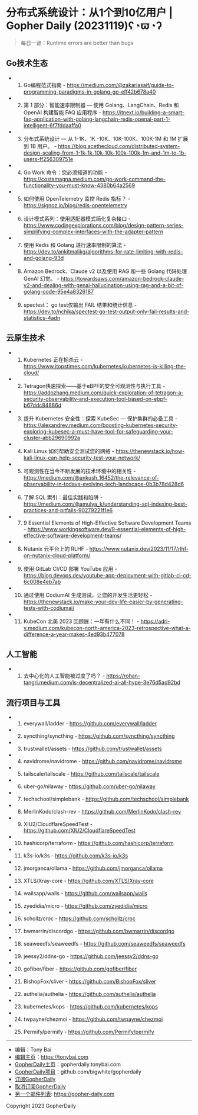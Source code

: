 # 分布式系统设计：从1个到10亿用户 | Gopher Daily (20231119)ʕ◔ϖ◔ʔ

>每日一谚：Runtime errors are better than bugs

## Go技术生态


- 1. Go编程范式指南 - https://medium.com/@zakariasaif/guide-to-programming-paradigms-in-golang-go-eff42b678a40

- 2. 第 1 部分：智能速率限制器 — 使用 Golang、LangChain、Redis 和 OpenAI 构建智能 FAQ 应用程序 - https://itnext.io/building-a-smart-faq-application-with-golang-langchain-redis-openai-part-1-intelligent-6f7fddaaffa0

- 3. 分布式系统设计 — 从 1-1K、1K -10K、10K-100K、100K-1M 和 1M 扩展到 1B 用户。 - https://blog.acethecloud.com/distributed-system-design-scaling-from-1-1k-1k-10k-10k-100k-100k-1m-and-1m-to-1b-users-ff256309751e

- 4. Go Work 命令：您必须知道的功能 - https://costamagna.medium.com/go-work-command-the-functionality-you-must-know-4380b64a2569

- 5. 如何使用 OpenTelemetry 监控 Redis 指标？ - https://signoz.io/blog/redis-opentelemetry

- 6. 设计模式系列：使用适配器模式简化复杂接口 - https://www.codingexplorations.com/blog/design-pattern-series-simplifying-complex-interfaces-with-the-adapter-pattern

- 7. 使用 Redis 和 Golang 进行速率限制的算法 - https://dev.to/ankitmalikg/algorithms-for-rate-limiting-with-redis-and-golang-93d

- 8. Amazon Bedrock、Claude v2 以及使用 RAG 和一些 Golang 代码处理 GenAI 幻觉。 - https://towardsaws.com/amazon-bedrock-claude-v2-and-dealing-with-genai-hallucination-using-rag-and-a-bit-of-golang-code-95e4a8326187

- 9. spectest： go test仅输出 FAIL 结果和统计信息 - https://dev.to/nchika/spectest-go-test-output-only-fail-results-and-statistics-4adn


## 云原生技术


- 1. Kubernetes 正在扼杀云 - https://www.itopstimes.com/kubernetes/kubernetes-is-killing-the-cloud/

- 2. Tetragon快速探索——基于eBPF的安全可观测性与执行工具 - https://addozhang.medium.com/quick-exploration-of-tetragon-a-security-observability-and-execution-tool-based-on-ebpf-b67ddc84886d

- 3. 提升 Kubernetes 安全性：探索 KubeSec — 保护集群的必备工具 - https://alexandrev.medium.com/boosting-kubernetes-security-exploring-kubesec-a-must-have-tool-for-safeguarding-your-cluster-abb29690992a

- 4. Kali Linux 如何帮助安全测试您的网络 - https://thenewstack.io/how-kali-linux-can-help-security-test-your-network/

- 5. 可观测性在当今不断发展的技术环境中的相关性 - https://medium.com/@ankush_16452/the-relevance-of-observability-in-todays-evolving-tech-landscape-0b3b78d428d6

- 6. 了解 SQL 索引：最佳实践和陷阱 - https://medium.com/@amulya_k/understanding-sql-indexing-best-practices-and-pitfalls-90279221f1e6

- 7. 9 Essential Elements of High-Effective Software Development Teams - https://www.workingsoftware.dev/9-essential-elements-of-high-effective-software-development-teams/

- 8. Nutanix 云平台上的 RLHF - https://www.nutanix.dev/2023/11/17/rlhf-on-nutanix-cloud-platform/

- 9. 使用 GitLab CI/CD 部署 YouTube 应用 - https://blog.devops.dev/youtube-app-deployment-with-gitlab-ci-cd-6c008e4eb7ab

- 10. 通过使用 CodiumAI 生成测试，让您的开发生活更轻松 - https://thenewstack.io/make-your-dev-life-easier-by-generating-tests-with-codiumai/

- 11. KubeCon 北美 2023 回顾展：一年有什么不同！ - https://adri-v.medium.com/kubecon-north-america-2023-retrospective-what-a-difference-a-year-makes-4ed93b477078


## 人工智能


- 1. 去中心化的人工智能被过度了吗？ - https://rohan-tangri.medium.com/is-decentralized-ai-all-hype-3e76d5ad92bd


## 流行项目与工具


- 1. everywall/ladder - https://github.com/everywall/ladder

- 2. syncthing/syncthing - https://github.com/syncthing/syncthing

- 3. trustwallet/assets - https://github.com/trustwallet/assets

- 4. navidrome/navidrome - https://github.com/navidrome/navidrome

- 5. tailscale/tailscale - https://github.com/tailscale/tailscale

- 6. uber-go/nilaway - https://github.com/uber-go/nilaway

- 7. techschool/simplebank - https://github.com/techschool/simplebank

- 8. MerlinKodo/clash-rev - https://github.com/MerlinKodo/clash-rev

- 9. XIU2/CloudflareSpeedTest - https://github.com/XIU2/CloudflareSpeedTest

- 10. hashicorp/terraform - https://github.com/hashicorp/terraform

- 11. k3s-io/k3s - https://github.com/k3s-io/k3s

- 12. jmorganca/ollama - https://github.com/jmorganca/ollama

- 13. XTLS/Xray-core - https://github.com/XTLS/Xray-core

- 14. wailsapp/wails - https://github.com/wailsapp/wails

- 15. zyedidia/micro - https://github.com/zyedidia/micro

- 16. schollz/croc - https://github.com/schollz/croc

- 17. bwmarrin/discordgo - https://github.com/bwmarrin/discordgo

- 18. seaweedfs/seaweedfs - https://github.com/seaweedfs/seaweedfs

- 19. jeessy2/ddns-go - https://github.com/jeessy2/ddns-go

- 20. gofiber/fiber - https://github.com/gofiber/fiber

- 21. BishopFox/sliver - https://github.com/BishopFox/sliver

- 22. authelia/authelia - https://github.com/authelia/authelia

- 23. kubernetes/kops - https://github.com/kubernetes/kops

- 24. twpayne/chezmoi - https://github.com/twpayne/chezmoi

- 25. Permify/permify - https://github.com/Permify/permify


----

- 编辑：Tony Bai
- [编辑主页](https://tonybai.com)：https://tonybai.com
- [GopherDaily主页](https://gopherdaily.tonybai.com)：gopherdaily.tonybai.com
- [GopherDaily项目](https://github.com/bigwhite/gopherdaily)：github.com/bigwhite/gopherdaily
- [订阅GopherDaily](https://gopherdaily.tonybai.com/subscribe)
- [取消订阅GopherDaily](https://gopherdaily.tonybai.com/unsubscribe)
- [另一个邮件列表](https://gopher-daily.com): https://gopher-daily.com

Copyright 2023 GopherDaily
